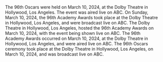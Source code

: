 The 96th Oscars were held on March 10, 2024, at the Dolby Theatre in Hollywood, Los Angeles. The event was aired live on ABC.
On Sunday, March 10, 2024, the 96th Academy Awards took place at the Dolby Theatre in Hollywood, Los Angeles, and were broadcast live on ABC.
The Dolby Theatre in Hollywood, Los Angeles, hosted the 96th Academy Awards on March 10, 2024, with the event being shown live on ABC.
The 96th Academy Awards occurred on March 10, 2024, at the Dolby Theatre in Hollywood, Los Angeles, and were aired live on ABC.
The 96th Oscars ceremony took place at the Dolby Theatre in Hollywood, Los Angeles, on March 10, 2024, and was broadcast live on ABC.
